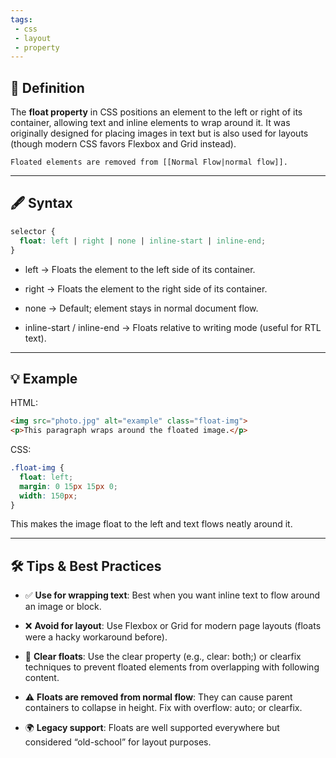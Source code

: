 ```yaml
---
tags: 
 - css
 - layout
 - property
---
```



## **📖 Definition**

The **float property** in CSS positions an element to the left or right of its container, allowing text and inline elements to wrap around it. It was originally designed for placing images in text but is also used for layouts (though modern CSS favors Flexbox and Grid instead).

```ad-note
Floated elements are removed from [[Normal Flow|normal flow]].
```

---

## **🖋️ Syntax**

```css
selector {
  float: left | right | none | inline-start | inline-end;
}
```

- left → Floats the element to the left side of its container.
    
- right → Floats the element to the right side of its container.
    
- none → Default; element stays in normal document flow.
    
- inline-start / inline-end → Floats relative to writing mode (useful for RTL text).
    

---

## **💡 Example**

HTML:

```html
<img src="photo.jpg" alt="example" class="float-img">
<p>This paragraph wraps around the floated image.</p>
```

CSS:

```css
.float-img {
  float: left;
  margin: 0 15px 15px 0;
  width: 150px;
}
```

This makes the image float to the left and text flows neatly around it.

---

## **🛠️ Tips & Best Practices**

- ✅ **Use for wrapping text**: Best when you want inline text to flow around an image or block.
    
- ❌ **Avoid for layout**: Use Flexbox or Grid for modern page layouts (floats were a hacky workaround before).
    
- 🔄 **Clear floats**: Use the clear property (e.g., clear: both;) or clearfix techniques to prevent floated elements from overlapping with following content.
    
- ⚠️ **Floats are removed from normal flow**: They can cause parent containers to collapse in height. Fix with overflow: auto; or clearfix.
    
- 🌍 **Legacy support**: Floats are well supported everywhere but considered “old-school” for layout purposes.
    